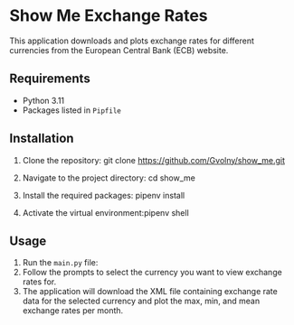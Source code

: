 # Show Me Exchange Rates

This application downloads and plots exchange rates for different currencies from the European Central Bank (ECB) website.

## Requirements

- Python 3.11
- Packages listed in `Pipfile`

## Installation

1. Clone the repository: git clone https://github.com/Gvolny/show_me.git

2. Navigate to the project directory: cd show_me
3. Install the required packages: pipenv install

4. Activate the virtual environment:pipenv shell


## Usage

1. Run the `main.py` file:
2. Follow the prompts to select the currency you want to view exchange rates for.
3. The application will download the XML file containing exchange rate data for the selected currency and plot the max, min, and mean exchange rates per month.
